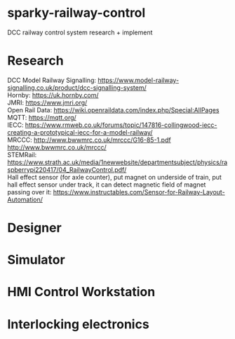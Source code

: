 # sparky-railway-control
DCC railway control system research + implement

# Research
DCC Model Railway Signalling: https://www.model-railway-signalling.co.uk/product/dcc-signalling-system/ \
Hornby: https://uk.hornby.com/ \
JMRI: https://www.jmri.org/ \
Open Rail Data: https://wiki.openraildata.com/index.php/Special:AllPages \
MQTT: https://mqtt.org/ \
IECC: https://www.rmweb.co.uk/forums/topic/147816-collingwood-iecc-creating-a-prototypical-iecc-for-a-model-railway/ \
MRCCC: http://www.bwwmrc.co.uk/mrccc/G16-85-1.pdf http://www.bwwmrc.co.uk/mrccc/ <br>
STEMRail: https://www.strath.ac.uk/media/1newwebsite/departmentsubject/physics/raspberrypi220417/04_RailwayControl.pdf/ <br>
Hall effect sensor (for axle counter), put magnet on underside of train, put hall effect sensor under track, it can detect magnetic field of magnet passing over it: https://www.instructables.com/Sensor-for-Railway-Layout-Automation/

# Designer

# Simulator

# HMI Control Workstation

# Interlocking electronics
